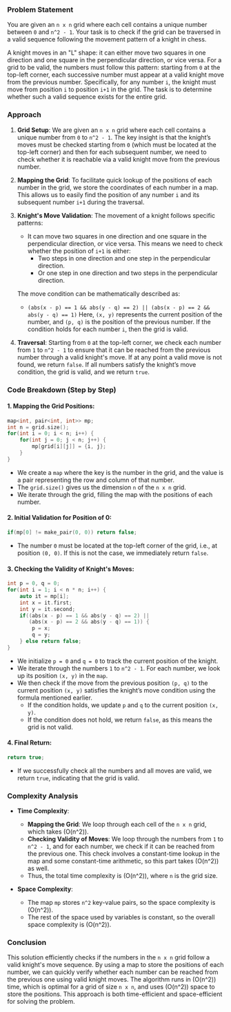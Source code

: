 ### Problem Statement

You are given an `n x n` grid where each cell contains a unique number between `0` and `n^2 - 1`. Your task is to check if the grid can be traversed in a valid sequence following the movement pattern of a knight in chess. 

A knight moves in an "L" shape: it can either move two squares in one direction and one square in the perpendicular direction, or vice versa. For a grid to be valid, the numbers must follow this pattern: starting from `0` at the top-left corner, each successive number must appear at a valid knight move from the previous number. Specifically, for any number `i`, the knight must move from position `i` to position `i+1` in the grid. The task is to determine whether such a valid sequence exists for the entire grid.

### Approach

1. **Grid Setup**: We are given an `n x n` grid where each cell contains a unique number from `0` to `n^2 - 1`. The key insight is that the knight’s moves must be checked starting from `0` (which must be located at the top-left corner) and then for each subsequent number, we need to check whether it is reachable via a valid knight move from the previous number.

2. **Mapping the Grid**: To facilitate quick lookup of the positions of each number in the grid, we store the coordinates of each number in a map. This allows us to easily find the position of any number `i` and its subsequent number `i+1` during the traversal.

3. **Knight's Move Validation**: The movement of a knight follows specific patterns: 
   - It can move two squares in one direction and one square in the perpendicular direction, or vice versa. This means we need to check whether the position of `i+1` is either:
     - Two steps in one direction and one step in the perpendicular direction.
     - Or one step in one direction and two steps in the perpendicular direction.
   
   The move condition can be mathematically described as:
   - `(abs(x - p) == 1 && abs(y - q) == 2) || (abs(x - p) == 2 && abs(y - q) == 1)`
   Here, `(x, y)` represents the current position of the number, and `(p, q)` is the position of the previous number. If the condition holds for each number `i`, then the grid is valid.

4. **Traversal**: Starting from `0` at the top-left corner, we check each number from `1` to `n^2 - 1` to ensure that it can be reached from the previous number through a valid knight's move. If at any point a valid move is not found, we return `false`. If all numbers satisfy the knight’s move condition, the grid is valid, and we return `true`.

### Code Breakdown (Step by Step)

#### 1. **Mapping the Grid Positions**:
   ```cpp
   map<int, pair<int, int>> mp;
   int n = grid.size();
   for(int i = 0; i < n; i++) {
       for(int j = 0; j < n; j++) {
           mp[grid[i][j]] = {i, j};
       }
   }
   ```
   - We create a `map` where the key is the number in the grid, and the value is a pair representing the row and column of that number.
   - The `grid.size()` gives us the dimension `n` of the `n x n` grid.
   - We iterate through the grid, filling the map with the positions of each number.

#### 2. **Initial Validation for Position of 0**:
   ```cpp
   if(mp[0] != make_pair(0, 0)) return false;
   ```
   - The number `0` must be located at the top-left corner of the grid, i.e., at position `(0, 0)`. If this is not the case, we immediately return `false`.

#### 3. **Checking the Validity of Knight's Moves**:
   ```cpp
   int p = 0, q = 0;
   for(int i = 1; i < n * n; i++) {
       auto it = mp[i];
       int x = it.first;
       int y = it.second;
       if((abs(x - p) == 1 && abs(y - q) == 2) ||
          (abs(x - p) == 2 && abs(y - q) == 1)) {
           p = x;
           q = y;
       } else return false;
   }
   ```
   - We initialize `p = 0` and `q = 0` to track the current position of the knight.
   - We iterate through the numbers `1` to `n^2 - 1`. For each number, we look up its position `(x, y)` in the `map`.
   - We then check if the move from the previous position `(p, q)` to the current position `(x, y)` satisfies the knight’s move condition using the formula mentioned earlier.
     - If the condition holds, we update `p` and `q` to the current position `(x, y)`.
     - If the condition does not hold, we return `false`, as this means the grid is not valid.

#### 4. **Final Return**:
   ```cpp
   return true;
   ```
   - If we successfully check all the numbers and all moves are valid, we return `true`, indicating that the grid is valid.

### Complexity Analysis

- **Time Complexity**:
  - **Mapping the Grid**: We loop through each cell of the `n x n` grid, which takes \(O(n^2)\).
  - **Checking Validity of Moves**: We loop through the numbers from `1` to `n^2 - 1`, and for each number, we check if it can be reached from the previous one. This check involves a constant-time lookup in the map and some constant-time arithmetic, so this part takes \(O(n^2)\) as well.
  - Thus, the total time complexity is \(O(n^2)\), where `n` is the grid size.

- **Space Complexity**:
  - The map `mp` stores `n^2` key-value pairs, so the space complexity is \(O(n^2)\).
  - The rest of the space used by variables is constant, so the overall space complexity is \(O(n^2)\).

### Conclusion

This solution efficiently checks if the numbers in the `n x n` grid follow a valid knight's move sequence. By using a map to store the positions of each number, we can quickly verify whether each number can be reached from the previous one using valid knight moves. The algorithm runs in \(O(n^2)\) time, which is optimal for a grid of size `n x n`, and uses \(O(n^2)\) space to store the positions. This approach is both time-efficient and space-efficient for solving the problem.